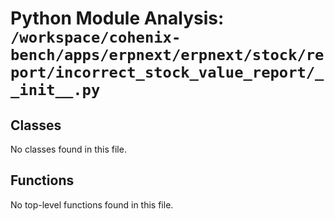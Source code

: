 # Python Module Analysis: `/workspace/cohenix-bench/apps/erpnext/erpnext/stock/report/incorrect_stock_value_report/__init__.py`

## Classes

No classes found in this file.


## Functions

No top-level functions found in this file.
